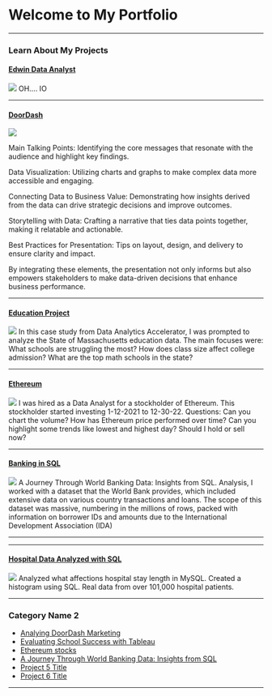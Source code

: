 # Welcome to My Portfolio

---

### Learn About My Projects

#### [Edwin Data Analyst](https://analystedwin.carrd.co/)
<img src="images/KJ34FiE.JPG?raw=true"/>
OH....
IO

---
#### [DoorDash](https://www.linkedin.com/pulse/whats-dinner-how-do-doordash-sales-demographics-look-edwin-byrne-ye4ic/?trackingId=4u8paoowSq6XqIdQFDrRxQ%3D%3D)
<img src="images/Red Simple 3D Food Delivery Order Instagram Post (1).png?raw=true"/>

Main Talking Points: Identifying the core messages that resonate with the audience and highlight key findings.

Data Visualization: Utilizing charts and graphs to make complex data more accessible and engaging.

Connecting Data to Business Value: Demonstrating how insights derived from the data can drive strategic decisions and improve outcomes.

Storytelling with Data: Crafting a narrative that ties data points together, making it relatable and actionable.

Best Practices for Presentation: Tips on layout, design, and delivery to ensure clarity and impact.

By integrating these elements, the presentation not only informs but also empowers stakeholders to make data-driven decisions that enhance business performance.


---
#### [Education Project](https://www.linkedin.com/posts/artsbyrne_analyzing-education-data-dashboard-activity-7248824857579134976-PLPO?utm_source=share&utm_medium=member_desktop)
<img src="images/Blue Yellow scribbles Back To School Instagram Story.png?raw=true"/>
In this case study from Data Analytics Accelerator, I was prompted to analyze the State of Massachusetts education data. The main focuses were:
What schools are struggling the most?
How does class size affect college admission?
What are the top math schools in the state? 

---

#### [Ethereum](https://github.com/users/analystedwin/projects/2)
<img src="images/freepik-export-20241004101630dAaa.png?raw=true"/>
I was hired as a Data Analyst for a stockholder of Ethereum. This stockholder started investing 1-12-2021 to 12-30-22. Questions: Can you chart the volume? How has Ethereum price performed over time? Can you highlight some trends like lowest and highest day? Should I hold or sell now?

---

#### [Banking in SQL](https://www.linkedin.com/pulse/journey-through-world-banking-data-insights-from-sql-edwin-byrne-lnatc/?trackingId=9cjXUDJ7RIOr%2B798%2F0vZqQ%3D%3D)
<img src="images/Banking Analyist in SQL.png?raw=true"/>
A Journey Through World Banking Data: Insights from SQL. Analysis, I worked with a dataset that the World Bank provides, which included extensive data on various country transactions and loans. The scope of this dataset was massive, numbering in the millions of rows, packed with information on borrower IDs and amounts due to the International Development Association (IDA)

---
---

#### [Hospital Data Analyzed with SQL](https://www.linkedin.com/pulse/journey-through-world-banking-data-insights-from-sql-edwin-byrne-lnatc/?trackingId=9cjXUDJ7RIOr%2B798%2F0vZqQ%3D%3D)
<img src="images/Hospital Data Analyzed with SQL.png?raw=true"/>
Analyzed what affections hospital stay length in MySQL.
Created a histogram using SQL.
Real data from over 101,000 hospital patients.

---

### Category Name 2

- [Analying DoorDash Marketing](https://www.linkedin.com/pulse/whats-dinner-how-do-doordash-sales-demographics-look-edwin-byrne-ye4ic/?trackingId=4u8paoowSq6XqIdQFDrRxQ%3D%3D)
- [Evaluating School Success with Tableau](https://www.linkedin.com/posts/artsbyrne_analyzing-education-data-dashboard-activity-7248824857579134976-PLPO?utm_source=share&utm_medium=member_desktop)
- [Ethereum stocks](https://github.com/users/analystedwin/projects/2)
- [A Journey Through World Banking Data: Insights from SQL](https://www.linkedin.com/pulse/journey-through-world-banking-data-insights-from-sql-edwin-byrne-lnatc/?trackingId=9cjXUDJ7RIOr%2B798%2F0vZqQ%3D%3D)
- [Project 5 Title](http://example.com/)
- [Project 6 Title](http://example.com/)
---




